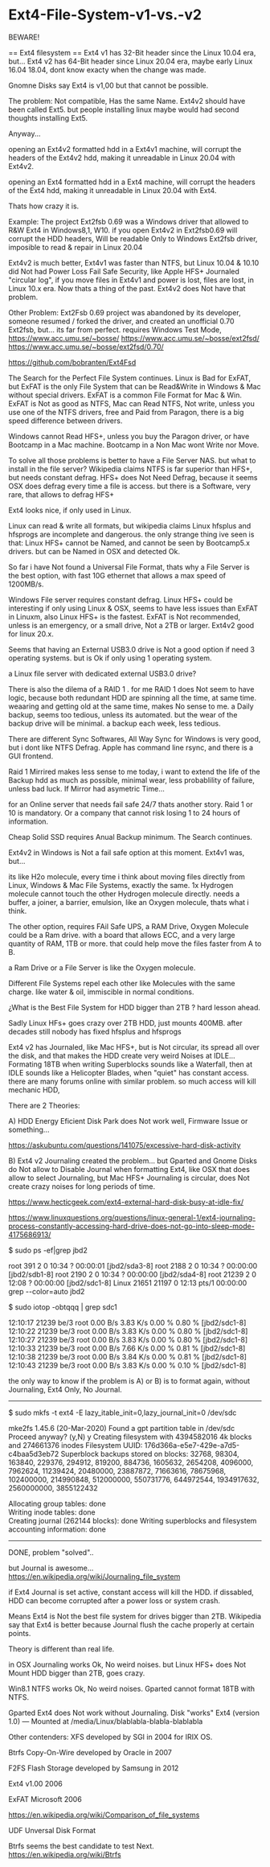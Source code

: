 # Ext4-File-System-v1-vs.-v2
BEWARE!

== Ext4 filesystem ==
Ext4 v1 has 32-Bit header since the Linux 10.04 era, but...
Ext4 v2 has 64-Bit header since Linux 20.04 era, maybe early Linux 16.04 18.04, dont know exacty when the change was made.

Gnomne Disks say Ext4 is v1,00
but that cannot be possible.

The problem:
Not compatible,
Has the same Name.
Ext4v2 should have been called Ext5.
but people installing linux maybe would had second thoughts installing Ext5.

Anyway...

opening an Ext4v2 formatted hdd in a Ext4v1 machine,
will corrupt the headers of the Ext4v2 hdd, making it unreadable in Linux 20.04 with Ext4v2.

opening an Ext4 formatted hdd in a Ext4 machine,
will corrupt the headers of the Ext4 hdd, making it unreadable in Linux 20.04 with Ext4.

Thats how crazy it is.

Example:
The project Ext2fsb 0.69 was a Windows driver that allowed to R&W Ext4 in Windows8,1, W10.
if you open Ext4v2 in Ext2fsb0.69 will corrupt the HDD headers,
Will be readable Only to Windows Ext2fsb driver, 
imposible to read & repair in Linux 20.04

Ext4v2 is much better, 
Ext4v1 was faster than NTFS, but Linux 10.04 & 10.10 did Not had Power Loss Fail Safe Security,
like Apple HFS+ Journaled "circular log",
if you move files in Ext4v1 and power is lost, files are lost, in Linux 10.x era.
Now thats a thing of the past.
Ext4v2 does Not have that problem.

Other Problem:
Ext2Fsb 0.69 project was abandoned by its developer,
someone resumed / forked the driver, and created an unofficial 0.70 Ext2fsb,
but... its far from perfect.
requires Windows Test Mode,
https://www.acc.umu.se/~bosse/
https://www.acc.umu.se/~bosse/ext2fsd/
https://www.acc.umu.se/~bosse/ext2fsd/0.70/

https://github.com/bobranten/Ext4Fsd

The Search for the Perfect File System continues.
Linux is Bad for ExFAT,
but ExFAT is the only File System that can be Read&Write in Windows & Mac without special drivers.
ExFAT is a common File Format for Mac & Win.
ExFAT is Not as good as NTFS,
Mac can Read NTFS, Not write, unless you use one of the NTFS drivers, free and Paid from Paragon, 
there is a big speed difference between drivers.

Windows cannot Read HFS+, unless you buy the Paragon driver, or have Bootcamp in a Mac machine.
Bootcamp in a Non Mac wont Write nor Move.

To solve all those problems is better to have a File Server NAS.
but what to install in the file server?
Wikipedia claims NTFS is far superior than HFS+, but needs constant defrag.
HFS+ does Not Need Defrag, because it seems OSX does defrag every time a file is access.
but there is a Software, very rare, that allows to defrag HFS+

Ext4 looks nice, if only used in Linux.

Linux can read & write all formats, 
but wikipedia claims Linux hfsplus and hfsprogs are incomplete and dangerous.
the only strange thing ive seen is that: Linux HFS+ cannot be Named, and cannot be seen by Bootcamp5.x drivers.
but can be Named in OSX and detected Ok.

So far i have Not found a Universal File Format, 
thats why a File Server is the best option, with fast 10G ethernet that allows a max speed of 1200MB/s.

Windows File server requires constant defrag.
Linux HFS+ could be interesting if only using Linux & OSX, seems to have less issues than ExFAT in Linuxm, also Linux HFS+ is the fastest.
ExFAT is  Not recommended, unless is an emergency, or a small drive, Not a 2TB or larger.
Ext4v2 good for linux 20.x.

Seems that having an External USB3.0 drive is Not a good option if need 3 operating systems.
but is Ok if only using 1 operating system.

a Linux file server with dedicated external USB3.0 drive?

There is also the dilema of a RAID 1 .
for me RAID 1 does Not seem to have logic,
because both redundant HDD are spinning all the time, at same time.
weaaring and getting old at the same time, makes No sense to me.
a Daily backup, seems too tedious, unless its automated.
but the wear of the backup drive will be minimal.
a backup each week, less tedious.

There are different Sync Softwares,
All Way Sync for Windows is very good, but i dont like NTFS Defrag.
Apple has command line rsync, and there is a GUI frontend.

Raid 1 Mirrired makes less sense to me today, 
i want to extend the life of the Backup hdd as much as possible,
minimal wear, less probablility of failure, unless bad luck.
If Mirror had asymetric Time...

for an Online server that needs fail safe 24/7 thats another story.
Raid 1 or 10 is mandatory.
Or a company that cannot risk losing 1 to 24 hours of information.

Cheap Solid SSD requires Anual Backup minimum.
The Search continues.

Ext4v2 in Windows is Not a fail safe option at this moment.
Ext4v1 was, but...

its like H2o molecule, every time i think about moving files directly from Linux, Windows & Mac File Systems,
exactly the same.
1x Hydrogen molecule cannot touch the other Hydrogen molecule directly.
needs a buffer, a joiner, a barrier, emulsion, like an Oxygen molecule,
thats what i think.

The other option, requires FAil Safe UPS,
a RAM Drive,
Oxygen Molecule could be a Ram drive.
with a board that allows ECC, and a very large quantity of RAM, 1TB or more.
that could help move the files faster from A to B.

a Ram Drive or a File Server is like the Oxygen molecule.

Different File Systems repel each other like Molecules with the same charge.
like water & oil, immiscible in normal conditions.

¿What is the Best File System for HDD bigger than 2TB ?
hard lesson ahead.

Sadly Linux HFs+ goes crazy over 2TB HDD, just mounts 400MB.
after decades still nobody has fixed hfsplus and hfsprogs

Ext4 v2 has Journaled, like Mac HFS+, but is Not circular, its spread all over the disk,
and that makes the HDD create very weird Noises at IDLE...
Formating 18TB when writing Superblocks
sounds like a Waterfall,
then at IDLE sounds like a Helicopter Blades, 
when "quiet" has constant access.
there are many forums online with similar problem.
so much access will kill mechanic HDD,

There are 2 Theories:

A) HDD Energy Eficient Disk Park does Not work well, 
Firmware Issue or something...

https://askubuntu.com/questions/141075/excessive-hard-disk-activity


B) Ext4 v2 Journaling created the problem...
but Gparted and Gnome Disks do Not allow to Disable Journal when formatting Ext4,
like OSX that does allow to select Journaling,
but Mac HFS+ Journaling is circular, does Not create crazy noises for long periods of time.

https://www.hecticgeek.com/ext4-external-hard-disk-busy-at-idle-fix/

https://www.linuxquestions.org/questions/linux-general-1/ext4-journaling-process-constantly-accessing-hard-drive-does-not-go-into-sleep-mode-4175686913/

$ sudo ps -ef|grep jbd2

root         391       2  0 10:34 ?        00:00:01 [jbd2/sda3-8]
root        2188       2  0 10:34 ?        00:00:00 [jbd2/sdb1-8]
root        2190       2  0 10:34 ?        00:00:00 [jbd2/sda4-8]
root       21239       2  0 12:08 ?        00:00:00 [jbd2/sdc1-8]
Linux       21651   21197  0 12:13 pts/1    00:00:00 grep --color=auto jbd2

$ sudo iotop -obtqqq | grep sdc1

12:10:17   21239 be/3 root        0.00 B/s    3.83 K/s  0.00 %  0.80 % [jbd2/sdc1-8]
12:10:22   21239 be/3 root        0.00 B/s    3.83 K/s  0.00 %  0.80 % [jbd2/sdc1-8]
12:10:27   21239 be/3 root        0.00 B/s    3.83 K/s  0.00 %  0.80 % [jbd2/sdc1-8]
12:10:33   21239 be/3 root        0.00 B/s    7.66 K/s  0.00 %  0.81 % [jbd2/sdc1-8]
12:10:38   21239 be/3 root        0.00 B/s    3.84 K/s  0.00 %  0.81 % [jbd2/sdc1-8]
12:10:43   21239 be/3 root        0.00 B/s    3.83 K/s  0.00 %  0.10 % [jbd2/sdc1-8]


the only way to know if the problem is A) or B)
is to format again, without Journaling,
Ext4 Only, No Journal.

----------

$ sudo mkfs -t ext4 -E lazy_itable_init=0,lazy_journal_init=0 /dev/sdc

mke2fs 1.45.6 (20-Mar-2020)
Found a gpt partition table in /dev/sdc
Proceed anyway? (y,N) y
Creating filesystem with 4394582016 4k blocks and 274661376 inodes
Filesystem UUID: 176d366a-e5e7-429e-a7d5-c4baa5d3eb72
Superblock backups stored on blocks: 
        32768, 98304, 163840, 229376, 294912, 819200, 884736, 1605632, 2654208, 
        4096000, 7962624, 11239424, 20480000, 23887872, 71663616, 78675968, 
        102400000, 214990848, 512000000, 550731776, 644972544, 1934917632, 
        2560000000, 3855122432

Allocating group tables: done                            
Writing inode tables: done                            
Creating journal (262144 blocks): done
Writing superblocks and filesystem accounting information: done        

------------
DONE, problem "solved"..

but Journal is awesome...
https://en.wikipedia.org/wiki/Journaling_file_system

if Ext4 Journal is set active, constant access will kill the HDD.
if dissabled, HDD can become corrupted after a power loss or system crash.

Means Ext4 is Not the best file system for drives bigger than 2TB.
Wikipedia say that Ext4 is better because Journal flush the cache properly at certain points.

Theory is different than real life.

in OSX Journaling works Ok, No weird noises.
but Linux HFS+ does Not Mount HDD bigger than 2TB, goes crazy.

Win8.1 NTFS works Ok, No weird noises.
Gparted cannot format 18TB with NTFS.

Gparted Ext4 does Not work without Journaling.
Disk "works" 
Ext4 (version 1.0) — Mounted at /media/Linux/blablabla-blabla-blablabla


Other contenders:
XFS developed by SGI in 2004 for IRIX OS.

Btrfs Copy-On-Wire developed by Oracle in 2007

F2FS Flash Storage developed by Samsung in 2012

Ext4 v1.00 2006

ExFAT Microsoft 2006

https://en.wikipedia.org/wiki/Comparison_of_file_systems

UDF Unversal Disk Format

Btrfs seems the best candidate to test Next.
https://en.wikipedia.org/wiki/Btrfs


